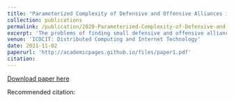 ```yaml
---
title: "Parameterized Complexity of Defensive and Offensive Alliances in Graphs"
collection: publications
permalink: /publication/2020-Parameterized-Complexity-of-Defensive-and-Offensive-Alliances-in-Graphs
excerpt: 'The problems of finding small defensive and offensive alliances are NP-complete. We enhance our understanding of the problems from the viewpoint of parameterized complexity. We mainly focus on structural parameterizations of the problem.'
venue: 'ICDCIT: Distributed Computing and Internet Technology'
date: 2021-11-02
paperurl: 'http://academicpages.github.io/files/paper1.pdf'
citation: 
---
```


[Download paper here](https://link.springer.com/chapter/10.1007/978-3-030-65621-8_11)

Recommended citation: 
